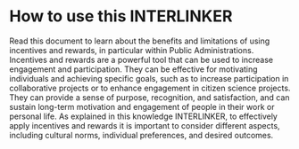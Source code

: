 # How to use this INTERLINKER
Read this document to learn about the benefits and limitations of using incentives and rewards, in particular within Public Administrations.
Incentives and rewards are a powerful tool that can be used to increase engagement and participation. They can be effective for motivating individuals and achieving specific goals, such as to increase participation in collaborative projects or to enhance engagement in citizen science projects. They can provide a sense of purpose, recognition, and satisfaction, and can sustain long-term motivation and engagement of people in their work or personal life.
As explained in this knowledge INTERLINKER, to effectively apply incentives and rewards it is important to consider different aspects, including cultural norms, individual preferences, and desired outcomes.


